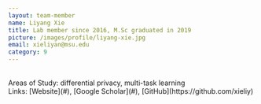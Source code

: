 ```yaml
---
layout: team-member
name: Liyang Xie
title: Lab member since 2016, M.Sc graduated in 2019
picture: /images/profile/liyang-xie.jpg
email: xieliyan@msu.edu
category: 9
---
```


<br/>
Areas of Study: differential privacy, multi-task learning 
<br/>
Links: [Website](#), [Google Scholar](#), [GitHub](https://github.com/xieliy)
